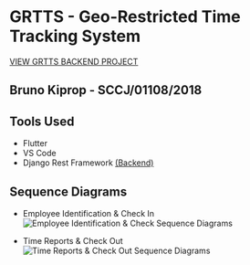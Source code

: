 # GRTTS - Geo-Restricted Time Tracking System

[VIEW GRTTS BACKEND PROJECT](https://github.com/bufleek/GRTTS-Backend)

## Bruno Kiprop - SCCJ/01108/2018

## Tools Used
- Flutter
- VS Code
- Django Rest Framework [(Backend)](https://github.com/bufleek/GRTTS-Backend)

## Sequence Diagrams
 - Employee Identification & Check In
  ![Employee Identification & Check Sequence Diagrams](https://user-images.githubusercontent.com/55278288/208414564-a5f063fb-8a80-4b37-879c-9477dd3c6811.png)
 
 - Time Reports & Check Out
  ![Time Reports & Check Out Sequence Diagrams](https://user-images.githubusercontent.com/55278288/208413992-3bbdcc92-631b-4b46-8767-cd46890f1c2b.png)

